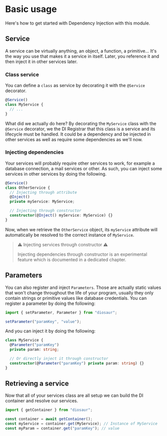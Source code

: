 # Basic usage

Here's how to get started with Dependency Injection with this module.

## Service

A service can be virtually anything, an object, a function, a primitive...
It's the way you use that makes it a service in itself. Later, you reference it and then inject it in other services later.

### Class service

You can define a `class` as service by decorating it with the `@Service` decorator.

```typescript
@Service()
class MyService {
  // ...
}
```

What did we actually do here? By decorating the `MyService` class with the `@Service` decorator, we the DI Registrar that
this class is a service and its lifecycle must be handled. It could be a dependency and be
injected in other services as well as require some dependencies as we'll now.

### Injecting dependencies

Your services will probably require other services to work, for example a database connection,
a mail services or other. As such, you can inject some services in other services by doing the following.

```typescript
@Service()
class OtherService {
  // Injecting through attribute
  @Inject()
  private myService: MyService;

  // Injecting through constructor
  constructor(@Inject() myService: MyService) {}
}
```

Now, when we retrieve the `OtherService` object, its `myService` attribute will automatically be resolved to the correct instance of `MyService`.

> ⚠️ Injecting services through constructor ⚠️
>
> Injecting dependencies through constructor is an experimental feature which is documented
> in a dedicated chapter.

## Parameters

You can also register and inject `Parameters`. Those are actually static values that won't change throughout the life of your program, usually they only contain strings or primitive values like
database credentials. You can register a parameter by doing the following:

```typescript
import { setParameter, Parameter } from "diosaur";

setParameter("paramKey", "value");
```

And you can inject it by doing the following:

```typescript
class MyService {
  @Parameter("paramKey")
  private param: string;

  // Or directly inject it through constructor
  constructor(@Parameter("paramKey") private param: string) {}
}
```

## Retrieving a service

Now that all of your services class are all setup we can build the DI container and resolve our services.

```typescript
import { getContainer } from "diosaur";

const container = await getContainer();
const myService = container.get(MyService); // Instance of MyService
const myParam = container.get("paramKey"); // value
```
